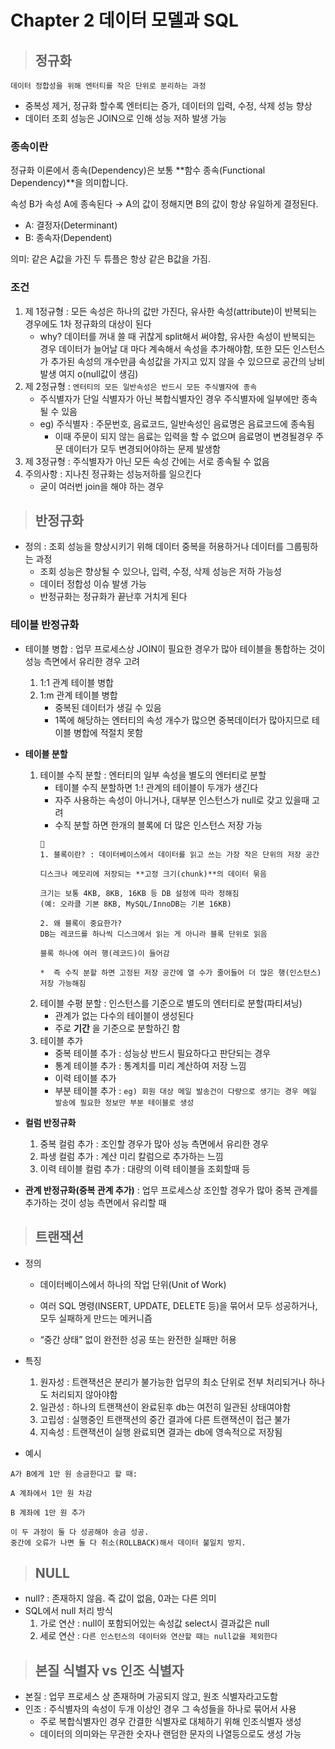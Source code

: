 # Chapter 2 데이터 모델과 SQL

>## 정규화
```
데이터 정합성을 위해 엔터티를 작은 단위로 분리하는 과정
```
* 중복성 제거, 정규화 할수록 엔터티는 증가, 데이터의 입력, 수정, 삭제 성능 향상
* 데이터 조회 성능은 JOIN으로 인해 성능 저하 발생 가능

### 종속이란
정규화 이론에서 종속(Dependency)은 보통 **함수 종속(Functional Dependency)**을 의미합니다.

속성 B가 속성 A에 종속된다
→ A의 값이 정해지면 B의 값이 항상 유일하게 결정된다.
* A: 결정자(Determinant)
* B: 종속자(Dependent)

의미: 같은 A값을 가진 두 튜플은 항상 같은 B값을 가짐.
### 조건
1. 제 1정규형 : 모든 속성은 하나의 값만 가진다, 유사한 속성(attribute)이 반복되는 경우에도 1차 정규화의 대상이 된다
    * why? 데이터를 꺼내 쓸 때 귀찮게 split해서 써야함, 유사한 속성이 반복되는 경우 데이터가 늘어날 대 마다 계속해서 속성을 추가해야함, 또한 모든 인스턴스가 추가된 속성의 개수만큼 속성값을 가지고 있지 않을 수 있으므로 공간의 낭비 발생 여지 o(null값이 생김)
2. 제 2정규형 : ```엔터티의 모든 일반속성은 반드시 모든 주식별자에 종속```
    * 주식별자가 단일 식별자가 아닌 복합식별자인 경우 주식별자에 일부에만 종속될 수 있음
    * eg) 주식별자 : 주문번호, 음료코드, 일반속성인 음료명은 음료코드에 종속됨
        * 이때 주문이 되지 않는 음료는 입력을 할 수 없으며 음료명이 변경될경우 주문 데이터가 모두 변경되어야하는 문제 발생함
3. 제 3정규형 : 주식별자가 아닌 모든 속성 간에는 서로 종속될 수 없음
4. 주의사항 : 지나친 정규화는 성능저하를 일으킨다
    * 굳이 여러번 join을 해야 하는 경우

>## 반정규화
* 정의 : 조회 성능을 향상시키기 위해 데이터 중복을 허용하거나 데이터를 그룹핑하는 과정
    * 조회 성능은 향상될 수 있으나, 입력, 수정, 삭제 성능은 저하 가능성
    * 데이터 정합성 이슈 발생 가능
    * 반정규화는 정규화가 끝난후 거치게 된다

### 테이블 반정규화

* 테이블 병합 : 업무 프로세스상 JOIN이 필요한 경우가 많아 테이블을 통합하는 것이 성능 측면에서 유리한 경우 고려
    1) 1:1 관계 테이블 병합
    2) 1:m 관계 테이블 병합 
        * 중복된 데이터가 생길 수 있음
        * 1쪽에 해당하는 엔터티의 속성 개수가 많으면 중복데이터가 많아지므로 테이블 병합에 적절치 못함
* **테이블 분할**
    1) 테이블 수직 분할 : 엔터티의 일부 속성을 별도의 엔터티로 분할
        * 테이블 수직 분할하면 1:! 관계의 테이블이 두개가 생긴다
        * 자주 사용하는 속성이 아니거나, 대부분 인스턴스가 null로 갖고 있을때 고려
        * 수직 분할 하면 한개의 블록에 더 많은 인스턴스 저장 가능
        ```
        📌 
        1. 블록이란? : 데이터베이스에서 데이터를 읽고 쓰는 가장 작은 단위의 저장 공간

        디스크나 메모리에 저장되는 **고정 크기(chunk)**의 데이터 묶음

        크기는 보통 4KB, 8KB, 16KB 등 DB 설정에 따라 정해짐
        (예: 오라클 기본 8KB, MySQL/InnoDB는 기본 16KB)

        2. 왜 블록이 중요한가?
        DB는 레코드를 하나씩 디스크에서 읽는 게 아니라 블록 단위로 읽음

        블록 하나에 여러 행(레코드)이 들어감

       *  즉 수직 분할 하면 고정된 저장 공간에 열 수가 줄어들어 더 많은 행(인스턴스) 저장 가능해짐
       ```
    2) 테이블 수평 분할 : 인스턴스를 기준으로 별도의 엔터티로 분할(파티셔닝)
        * 관계가 없는 다수의 테이블이 생성된다
        * 주로 **기간** 을 기준으로 분할하긴 함
    3) 테이블 추가
        * 중복 테이블 추가 : 성능상 반드시 필요하다고 판단되는 경우
        * 통계 테이블 추가 : 통계치를 미리 계산하여 저장 느낌
        * 이력 테이블 추가
        * 부분 테이블 추가 : ```eg) 회원 대상 메일 발송건이 다량으로 생기는 경우 메일 발송에 필요한 정보만 부분 테이블로 생성```

* **컬럼 반정규화**
    1) 중복 컬럼 추가 : 조인할 경우가 많아 성능 측면에서 유리한 경우
    2) 파생 컬럼 추가 : 계산 미리 칼럼으로 추가하는 느낌
    3) 이력 테이블 컬럼 추가 : 대량의 이력 테이블을 조회할때 등

* **관계 반정규화(중복 관계 추가)** : 업무 프로세스상 조인할 경우가 많아 중복 관계를 추가하는 것이 성능 측면에서 유리할 때 

>## 트랜잭션

* 정의 
    * 데이터베이스에서 하나의 작업 단위(Unit of Work)

    *  여러 SQL 명령(INSERT, UPDATE, DELETE 등)을 묶어서 모두 성공하거나, 모두 실패하게 만드는 메커니즘

    * “중간 상태” 없이 완전한 성공 또는 완전한 실패만 허용
* 특징
    1) 원자성 : 트랜잭션은 분리가 불가능한 업무의 최소 단위로 전부 처리되거나 하나도 처리되지 않아야함
    2) 일관성 : 하나의 트랜잭션이 완료된후 db는 여전히 일관된 상태여야함
    3) 고립성 : 실행중인 트랜잭션의 중간 결과에 다른 트랜잭션이 접근 불가
    4) 지속성 : 트랜잭션이 실행 완료되면 결과는 db에 영속적으로 저장됨

* 예시
```
A가 B에게 1만 원 송금한다고 할 때:

A 계좌에서 1만 원 차감

B 계좌에 1만 원 추가

이 두 과정이 둘 다 성공해야 송금 성공.
중간에 오류가 나면 둘 다 취소(ROLLBACK)해서 데이터 불일치 방지.
```

>## NULL
* null? : 존재하지 않음. 즉 값이 없음, 0과는 다른 의미
* SQL에서 null 처리 방식
    1) 가로 연산 : null이 포함되어있는 속성값 select시 결과값은 null
    2) 세로 연산 : ```다른 인스턴스의 데이터와 연산할 때는 null값을 제외한다```

>## 본질 식별자 vs 인조 식별자

* 본질 : 업무 프로세스 상 존재하며 가공되지 않고, 원조 식별자라고도함
* 인조 : 주식별자의 속성이 두개 이상인 경우 그 속성들을 하나로 묶어서 사용
    * 주로 복합식별자인 경우 간결한 식별자로 대체하기 위해 인조식별자 생성
    * 데이터의 의미와는 무관한 숫자나 랜덤한 문자의 나열등으로도 생성 가능

